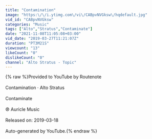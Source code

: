 ```yaml
---
title: "Contamination"
image: "https:\/\/i.ytimg.com\/vi\/CABpvNVGksw\/hqdefault.jpg"
vid_id: "CABpvNVGksw"
categories: "Music"
tags: ["Alto","Stratus","Contaminate"]
date: "2021-11-08T11:05:08+03:00"
vid_date: "2019-03-27T11:21:07Z"
duration: "PT3M21S"
viewcount: "13"
likeCount: "0"
dislikeCount: "0"
channel: "Alto Stratus - Topic"
---
```

{% raw %}Provided to YouTube by Routenote<br /><br />Contamination · Alto Stratus<br /><br />Contaminate<br /><br />℗ Auricle Music<br /><br />Released on: 2019-03-18<br /><br />Auto-generated by YouTube.{% endraw %}
